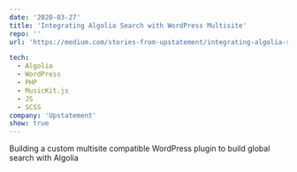 ```yaml
---
date: '2020-03-27'
title: 'Integrating Algolia Search with WordPress Multisite'
repo: ''
url: 'https://medium.com/stories-from-upstatement/integrating-algolia-search-with-wordpress-multisite-e2dea3ed449c'

tech:
  - Algolia
  - WordPress
  - PHP
  - MusicKit.js
  - JS
  - SCSS
company: 'Upstatement'
show: true
---
```


Building a custom multisite compatible WordPress plugin to build global search with Algolia
